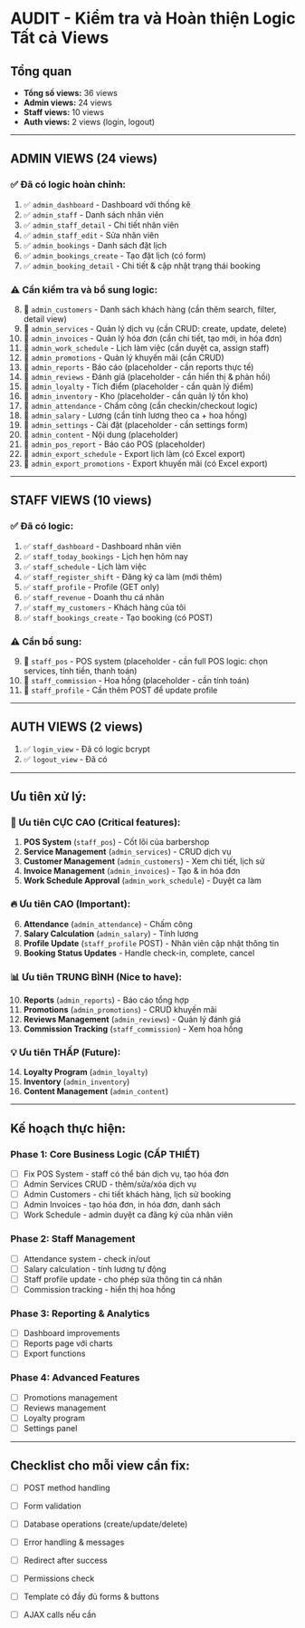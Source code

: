 # AUDIT - Kiểm tra và Hoàn thiện Logic Tất cả Views

## Tổng quan
- **Tổng số views:** 36 views
- **Admin views:** 24 views
- **Staff views:** 10 views  
- **Auth views:** 2 views (login, logout)

---

## ADMIN VIEWS (24 views)

### ✅ Đã có logic hoàn chỉnh:
1. ✅ `admin_dashboard` - Dashboard với thống kê
2. ✅ `admin_staff` - Danh sách nhân viên
3. ✅ `admin_staff_detail` - Chi tiết nhân viên
4. ✅ `admin_staff_edit` - Sửa nhân viên
5. ✅ `admin_bookings` - Danh sách đặt lịch
6. ✅ `admin_bookings_create` - Tạo đặt lịch (có form)
7. ✅ `admin_booking_detail` - Chi tiết & cập nhật trạng thái booking

### ⚠️ Cần kiểm tra và bổ sung logic:
8. 🔧 `admin_customers` - Danh sách khách hàng (cần thêm search, filter, detail view)
9. 🔧 `admin_services` - Quản lý dịch vụ (cần CRUD: create, update, delete)
10. 🔧 `admin_invoices` - Quản lý hóa đơn (cần chi tiết, tạo mới, in hóa đơn)
11. 🔧 `admin_work_schedule` - Lịch làm việc (cần duyệt ca, assign staff)
12. 🔧 `admin_promotions` - Quản lý khuyến mãi (cần CRUD)
13. 🔧 `admin_reports` - Báo cáo (placeholder - cần reports thực tế)
14. 🔧 `admin_reviews` - Đánh giá (placeholder - cần hiển thị & phản hồi)
15. 🔧 `admin_loyalty` - Tích điểm (placeholder - cần quản lý điểm)
16. 🔧 `admin_inventory` - Kho (placeholder - cần quản lý tồn kho)
17. 🔧 `admin_attendance` - Chấm công (cần checkin/checkout logic)
18. 🔧 `admin_salary` - Lương (cần tính lương theo ca + hoa hồng)
19. 🔧 `admin_settings` - Cài đặt (placeholder - cần settings form)
20. 🔧 `admin_content` - Nội dung (placeholder)
21. 🔧 `admin_pos_report` - Báo cáo POS (placeholder)
22. 🔧 `admin_export_schedule` - Export lịch làm (có Excel export)
23. 🔧 `admin_export_promotions` - Export khuyến mãi (có Excel export)

---

## STAFF VIEWS (10 views)

### ✅ Đã có logic:
1. ✅ `staff_dashboard` - Dashboard nhân viên
2. ✅ `staff_today_bookings` - Lịch hẹn hôm nay
3. ✅ `staff_schedule` - Lịch làm việc
4. ✅ `staff_register_shift` - Đăng ký ca làm (mới thêm)
5. ✅ `staff_profile` - Profile (GET only)
6. ✅ `staff_revenue` - Doanh thu cá nhân
7. ✅ `staff_my_customers` - Khách hàng của tôi
8. ✅ `staff_bookings_create` - Tạo booking (có POST)

### ⚠️ Cần bổ sung:
9. 🔧 `staff_pos` - POS system (placeholder - cần full POS logic: chọn services, tính tiền, thanh toán)
10. 🔧 `staff_commission` - Hoa hồng (placeholder - cần tính toán)
11. 🔧 `staff_profile` - Cần thêm POST để update profile

---

## AUTH VIEWS (2 views)
1. ✅ `login_view` - Đã có logic bcrypt
2. ✅ `logout_view` - Đã có

---

## Ưu tiên xử lý:

### 🚨 Ưu tiên CỰC CAO (Critical features):
1. **POS System** (`staff_pos`) - Cốt lõi của barbershop
2. **Service Management** (`admin_services`) - CRUD dịch vụ
3. **Customer Management** (`admin_customers`) - Xem chi tiết, lịch sử
4. **Invoice Management** (`admin_invoices`) - Tạo & in hóa đơn
5. **Work Schedule Approval** (`admin_work_schedule`) - Duyệt ca làm

### 🔥 Ưu tiên CAO (Important):
6. **Attendance** (`admin_attendance`) - Chấm công
7. **Salary Calculation** (`admin_salary`) - Tính lương
8. **Profile Update** (`staff_profile` POST) - Nhân viên cập nhật thông tin
9. **Booking Status Updates** - Handle check-in, complete, cancel

### 📊 Ưu tiên TRUNG BÌNH (Nice to have):
10. **Reports** (`admin_reports`) - Báo cáo tổng hợp
11. **Promotions** (`admin_promotions`) - CRUD khuyến mãi
12. **Reviews Management** (`admin_reviews`) - Quản lý đánh giá
13. **Commission Tracking** (`staff_commission`) - Xem hoa hồng

### 💡 Ưu tiên THẤP (Future):
14. **Loyalty Program** (`admin_loyalty`)
15. **Inventory** (`admin_inventory`)
16. **Content Management** (`admin_content`)

---

## Kế hoạch thực hiện:

### Phase 1: Core Business Logic (CẤP THIẾT)
- [ ] Fix POS System - staff có thể bán dịch vụ, tạo hóa đơn
- [ ] Admin Services CRUD - thêm/sửa/xóa dịch vụ
- [ ] Admin Customers - chi tiết khách hàng, lịch sử booking
- [ ] Admin Invoices - tạo hóa đơn, in hóa đơn, danh sách
- [ ] Work Schedule - admin duyệt ca đăng ký của nhân viên

### Phase 2: Staff Management
- [ ] Attendance system - check in/out
- [ ] Salary calculation - tính lương tự động
- [ ] Staff profile update - cho phép sửa thông tin cá nhân
- [ ] Commission tracking - hiển thị hoa hồng

### Phase 3: Reporting & Analytics
- [ ] Dashboard improvements
- [ ] Reports page với charts
- [ ] Export functions

### Phase 4: Advanced Features
- [ ] Promotions management
- [ ] Reviews management
- [ ] Loyalty program
- [ ] Settings panel

---

## Checklist cho mỗi view cần fix:

- [ ] POST method handling
- [ ] Form validation
- [ ] Database operations (create/update/delete)
- [ ] Error handling & messages
- [ ] Redirect after success
- [ ] Permissions check
- [ ] Template có đầy đủ forms & buttons
- [ ] AJAX calls nếu cần

